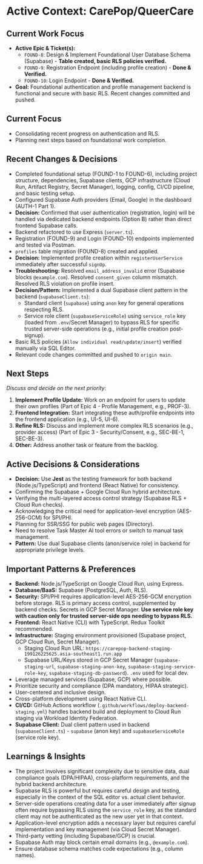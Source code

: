 # Active Context: CarePop/QueerCare

## Current Work Focus

*   **Active Epic & Ticket(s):**
    *   `FOUND-8`: Design & Implement Foundational User Database Schema (Supabase) - **Table created, basic RLS policies verified.**
    *   `FOUND-9`: Registration Endpoint (including profile creation) - **Done & Verified.**
    *   `FOUND-10`: Login Endpoint - **Done & Verified.**
*   **Goal:** Foundational authentication and profile management backend is functional and secure with basic RLS. Recent changes committed and pushed.

## Current Focus

*   Consolidating recent progress on authentication and RLS.
*   Planning next steps based on foundational work completion.

## Recent Changes & Decisions

*   Completed foundational setup (FOUND-1 to FOUND-6), including project structure, dependencies, Supabase clients, GCP infrastructure (Cloud Run, Artifact Registry, Secret Manager), logging, config, CI/CD pipeline, and basic testing setup.
*   Configured Supabase Auth providers (Email, Google) in the dashboard (AUTH-1 Part 1).
*   **Decision:** Confirmed that user authentication (registration, login) will be handled via dedicated backend endpoints (Option B) rather than direct frontend Supabase calls.
*   Backend refactored to use Express (`server.ts`).
*   Registration (FOUND-9) and Login (FOUND-10) endpoints implemented and tested via Postman.
*   `profiles` table migration (FOUND-8) created and applied.
*   **Decision:** Implemented profile creation within `registerUserService` immediately after successful `signUp`.
*   **Troubleshooting:** Resolved `email_address_invalid` error (Supabase blocks `@example.com`). Resolved `consent_given` column mismatch. Resolved RLS violation on profile insert.
*   **Decision/Pattern:** Implemented a dual Supabase client pattern in the backend (`supabaseClient.ts`):
    *   Standard client (`supabase`) using `anon` key for general operations respecting RLS.
    *   Service role client (`supabaseServiceRole`) using `service_role` key (loaded from `.env`/Secret Manager) to bypass RLS for specific trusted server-side operations (e.g., initial profile creation post-signup).
*   Basic RLS policies (`Allow individual read/update/insert`) verified manually via SQL Editor.
*   Relevant code changes committed and pushed to `origin main`.

## Next Steps

*Discuss and decide on the next priority:*
1.  **Implement Profile Update:** Work on an endpoint for users to update their own profiles (Part of Epic 4 - Profile Management, e.g., PROF-3).
2.  **Frontend Integration:** Start integrating these auth/profile endpoints into the frontend application (e.g., UI-5, UI-6).
3.  **Refine RLS:** Discuss and implement more complex RLS scenarios (e.g., provider access) (Part of Epic 3 - Security/Consent, e.g., SEC-BE-1, SEC-BE-3).
4.  **Other:** Address another task or feature from the backlog.

## Active Decisions & Considerations

*   **Decision:** Use **Jest** as the testing framework for both backend (Node.js/TypeScript) and frontend (React Native) for consistency.
*   Confirming the Supabase + Google Cloud Run hybrid architecture.
*   Verifying the multi-layered access control strategy (Supabase RLS + Cloud Run checks).
*   Acknowledging the critical need for application-level encryption (AES-256-GCM) for SPI/PHI.
*   Planning for SSR/SSG for public web pages (Directory).
*   Need to resolve Task Master AI tool errors or switch to manual task management.
*   **Pattern:** Use dual Supabase clients (anon/service role) in backend for appropriate privilege levels.

## Important Patterns & Preferences

*   **Backend:** Node.js/TypeScript on Google Cloud Run, using Express.
*   **Database/BaaS:** Supabase (PostgreSQL, Auth, RLS).
*   **Security:** SPI/PHI requires application-level AES-256-GCM encryption before storage. RLS is primary access control, supplemented by backend checks. Secrets in GCP Secret Manager. **Use service role key with caution only for trusted server-side ops needing to bypass RLS.**
*   **Frontend:** React Native (CLI) with TypeScript. Redux Toolkit recommended.
*   **Infrastructure:** Staging environment provisioned (Supabase project, GCP Cloud Run, Secret Manager).
    *   Staging Cloud Run URL: `https://carepop-backend-staging-199126225625.asia-southeast1.run.app`
    *   Supabase URL/Keys stored in GCP Secret Manager (`supabase-staging-url`, `supabase-staging-anon-key`, `supabase-staging-service-role-key`, `supabase-staging-db-password`). `.env` used for local dev.
*   Leverage managed services (Supabase, GCP) where possible.
*   Prioritize security and compliance (DPA mandatory, HIPAA strategic).
*   User-centered and inclusive design.
*   Cross-platform development using React Native CLI.
*   **CI/CD:** GitHub Actions workflow (`.github/workflows/deploy-backend-staging.yml`) handles backend build and deployment to Cloud Run staging via Workload Identity Federation.
*   **Supabase Client:** Dual client pattern used in backend (`supabaseClient.ts`) - `supabase` (anon key) and `supabaseServiceRole` (service role key).

## Learnings & Insights

*   The project involves significant complexity due to sensitive data, dual compliance goals (DPA/HIPAA), cross-platform requirements, and the hybrid backend architecture.
*   Supabase RLS is powerful but requires careful design and testing, especially in the context of the SQL editor vs. actual client behavior.
*   Server-side operations creating data for a user immediately after signup often require bypassing RLS using the `service_role` key, as the standard client may not be authenticated as the new user yet in that context.
*   Application-level encryption adds a necessary layer but requires careful implementation and key management (via Cloud Secret Manager).
*   Third-party vetting (including Supabase/GCP) is crucial.
*   Supabase Auth may block certain email domains (e.g., `@example.com`).
*   Ensure database schema matches code expectations (e.g., column names). 